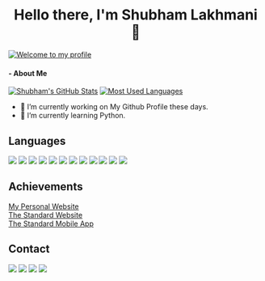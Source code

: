 <h1 align="center">Hello there, I'm Shubham Lakhmani 👋</h1>

[![Welcome to my profile](https://img.shields.io/badge/Hello,Programmer!-Welcome-orange.svg?style=flat&logo=github)](https://github.com/Shubham-Lakhmani)

<h4>
- About Me
</h4>

[![Shubham's GitHub Stats](https://github-readme-stats.vercel.app/api?username=theshubhamdev&count_private=true&show_icons=true&theme=radical)](https://github.com/anuraghazra/github-readme-stats)
[![Most Used Languages](https://github-readme-stats.vercel.app/api/top-langs/?username=theshubhamdev&layout=compact&show_icons=true&theme=radical)](https://github.com/anuraghazra/github-readme-stats)

- 🔭 I’m currently working on My Github Profile these days.
- 🌱 I’m currently learning Python.


## Languages
<p>
<img src="https://img.shields.io/badge/React-61DAFB?style=for-the-badge&logo=react&logoColor=white">
<img src="https://img.shields.io/badge/Javascript-F7DF1E?style=for-the-badge&logo=javascript&logoColor=white">
<img src="https://img.shields.io/badge/AWS-232F3E?style=for-the-badge&logo=amazonaws&logoColor=white">
<img src="https://img.shields.io/badge/C%2B%2B-00599C?style=for-the-badge&logo=c%2B%2B&logoColor=white">
<img src="https://img.shields.io/badge/Python-3776AB?style=for-the-badge&logo=python&logoColor=white">
<img src="https://img.shields.io/badge/Javascript-F7DF1E?style=for-the-badge&logo=javascript&logoColor=white">
<img src="https://img.shields.io/badge/HTML5-E34F26?style=for-the-badge&logo=html5&logoColor=white">
<img src="https://img.shields.io/badge/CSS3-1572B6?style=for-the-badge&logo=css3&logoColor=white">
<img src="https://img.shields.io/badge/Node.js-339933?style=for-the-badge&logo=node.js&logoColor=white">
<img src="https://img.shields.io/badge/MySQL-4479A1?style=for-the-badge&logo=mysql&logoColor=white">
<img src="https://img.shields.io/badge/MongoDB-47A248?style=for-the-badge&logo=mongodb&logoColor=white">
<img src="https://img.shields.io/badge/Apache-D22128?style=for-the-badge&logo=apache&logoColor=white">
</p>

## Achievements
<p>
  <a href="https://theshubham.in">My Personal Website</a><br/>
  <a href="https://thestandard.in">The Standard Website</a><br />
  <a href="https://play.google.com/store/apps/details?id=com.thestandard.main">The Standard Mobile App</a>
</p>

## Contact
<p>
<a href="https://www.linkedin.com/in/shubham-lakhmani-02b3401ba/"><img src="https://img.shields.io/badge/LinkedIn-0A66C2?style=for-the-badge&logo=linkedin&logoColor=white"></a>
<a href="mailto:me@theshubham.in"><img src="https://img.shields.io/badge/Gmail-EA4335?style=for-the-badge&logo=gmail&logoColor=white"></a>
<a href="https://www.instagram.com/_jordan_rock/"><img src="https://img.shields.io/badge/Instagram-E4405F?style=for-the-badge&logo=instagram&logoColor=white"></a>
<a href="https://twitter.com/_jordan_rock_"><img src="https://img.shields.io/badge/Twitter-1DA1F2?style=for-the-badge&logo=twitter&logoColor=white"></a>
</p>
